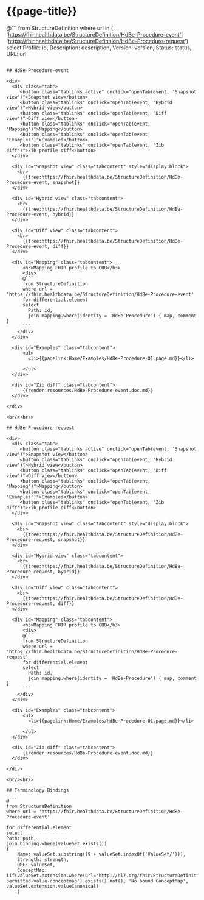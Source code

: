 # {{page-title}}

@```
from StructureDefinition
where url in ( 'https://fhir.healthdata.be/StructureDefinition/HdBe-Procedure-event'| 'https://fhir.healthdata.be/StructureDefinition/HdBe-Procedure-request')
select 
Profile: id,
Description: description,
Version: version,
Status: status,
URL: url
```

## HdBe-Procedure-event

<div>
  <div class="tab">
     <button class="tablinks active" onclick="openTab(event, 'Snapshot view')">Snapshot view</button>
     <button class="tablinks" onclick="openTab(event, 'Hybrid view')">Hybrid view</button>
     <button class="tablinks" onclick="openTab(event, 'Diff view')">Diff view</button>
     <button class="tablinks" onclick="openTab(event, 'Mapping')">Mapping</button>
     <button class="tablinks" onclick="openTab(event, 'Examples')">Examples</button>
     <button class="tablinks" onclick="openTab(event, 'Zib diff')">Zib-profile diff</button>
  </div>

  <div id="Snapshot view" class="tabcontent" style="display:block">
    <br>
      {{tree:https://fhir.healthdata.be/StructureDefinition/HdBe-Procedure-event, snapshot}}
  </div>

  <div id="Hybrid view" class="tabcontent">
    <br>
      {{tree:https://fhir.healthdata.be/StructureDefinition/HdBe-Procedure-event, hybrid}}
  </div>

  <div id="Diff view" class="tabcontent">
    <br>
      {{tree:https://fhir.healthdata.be/StructureDefinition/HdBe-Procedure-event, diff}}
  </div>

  <div id="Mapping" class="tabcontent">      
      <h3>Mapping FHIR profile to CBB</h3>
      <div>
      @```
      from StructureDefinition
      where url = 'https://fhir.healthdata.be/StructureDefinition/HdBe-Procedure-event'
      for differential.element 
      select 
        Path: id,
        join mapping.where(identity = 'HdBe-Procedure') { map, comment }
      ```
    </div>
  </div>

  <div id="Examples" class="tabcontent">
      <ul>
        <li>{{pagelink:Home/Examples/HdBe-Procedure-01.page.md}}</li>
        
      </ul>
  </div>

  <div id="Zib diff" class="tabcontent">
      {{render:resources/HdBe-Procedure-event.doc.md}}
  </div>

</div>

<br/><br/> 

## HdBe-Procedure-request

<div>
  <div class="tab">
     <button class="tablinks active" onclick="openTab(event, 'Snapshot view')">Snapshot view</button>
     <button class="tablinks" onclick="openTab(event, 'Hybrid view')">Hybrid view</button>
     <button class="tablinks" onclick="openTab(event, 'Diff view')">Diff view</button>
     <button class="tablinks" onclick="openTab(event, 'Mapping')">Mapping</button>
     <button class="tablinks" onclick="openTab(event, 'Examples')">Examples</button>
     <button class="tablinks" onclick="openTab(event, 'Zib diff')">Zib-profile diff</button>
  </div>

  <div id="Snapshot view" class="tabcontent" style="display:block">
    <br>
      {{tree:https://fhir.healthdata.be/StructureDefinition/HdBe-Procedure-request, snapshot}}
  </div>

  <div id="Hybrid view" class="tabcontent">
    <br>
      {{tree:https://fhir.healthdata.be/StructureDefinition/HdBe-Procedure-request, hybrid}}
  </div>

  <div id="Diff view" class="tabcontent">
    <br>
      {{tree:https://fhir.healthdata.be/StructureDefinition/HdBe-Procedure-request, diff}}
  </div>

  <div id="Mapping" class="tabcontent">      
      <h3>Mapping FHIR profile to CBB</h3>
      <div>
      @```
      from StructureDefinition
      where url = 'https://fhir.healthdata.be/StructureDefinition/HdBe-Procedure-request'
      for differential.element 
      select 
        Path: id,
        join mapping.where(identity = 'HdBe-Procedure') { map, comment }
      ```
    </div>
  </div>

  <div id="Examples" class="tabcontent">
      <ul>
        <li>{{pagelink:Home/Examples/HdBe-Procedure-01.page.md}}</li>
        
      </ul>
  </div>

  <div id="Zib diff" class="tabcontent">
      {{render:resources/HdBe-Procedure-event.doc.md}}
  </div>

</div>

<br/><br/> 

## Terminology Bindings

@```
from StructureDefinition
where url = 'https://fhir.healthdata.be/StructureDefinition/HdBe-Procedure-event'

for differential.element
select
Path: path,
join binding.where(valueSet.exists())
{
	Name: valueSet.substring((9 + valueSet.indexOf('ValueSet/'))),
	Strength: strength,
	URL: valueSet,
	ConceptMap: iif(valueSet.extension.where(url='http://hl7.org/fhir/StructureDefinition/11179-permitted-value-conceptmap').exists().not(), 'No bound ConceptMap', valueSet.extension.valueCanonical)
	}
```  